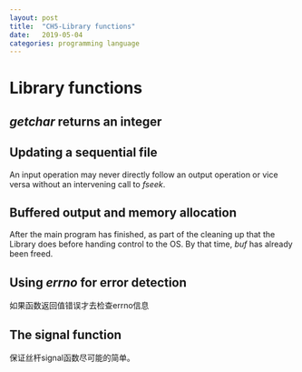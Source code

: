 ```yaml
---
layout: post
title:  "CH5-Library functions"
date:   2019-05-04
categories: programming language
---
```


# Library functions

## *getchar* returns an integer

## Updating a sequential file

An input operation may never directly follow an output operation or vice versa without an intervening call to *fseek*.

## Buffered output and memory allocation

After the main program has finished, as part of the cleaning up that the Library does before handing control to the OS. By that time, *buf* has already been freed.

## Using *errno* for error detection

如果函数返回值错误才去检查errno信息

## The signal function

保证丝杆signal函数尽可能的简单。
